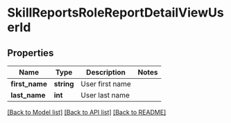 # SkillReportsRoleReportDetailViewUserId

## Properties
Name | Type | Description | Notes
------------ | ------------- | ------------- | -------------
**first_name** | **string** | User first name | 
**last_name** | **int** | User last name | 

[[Back to Model list]](../README.md#documentation-for-models) [[Back to API list]](../README.md#documentation-for-api-endpoints) [[Back to README]](../README.md)


